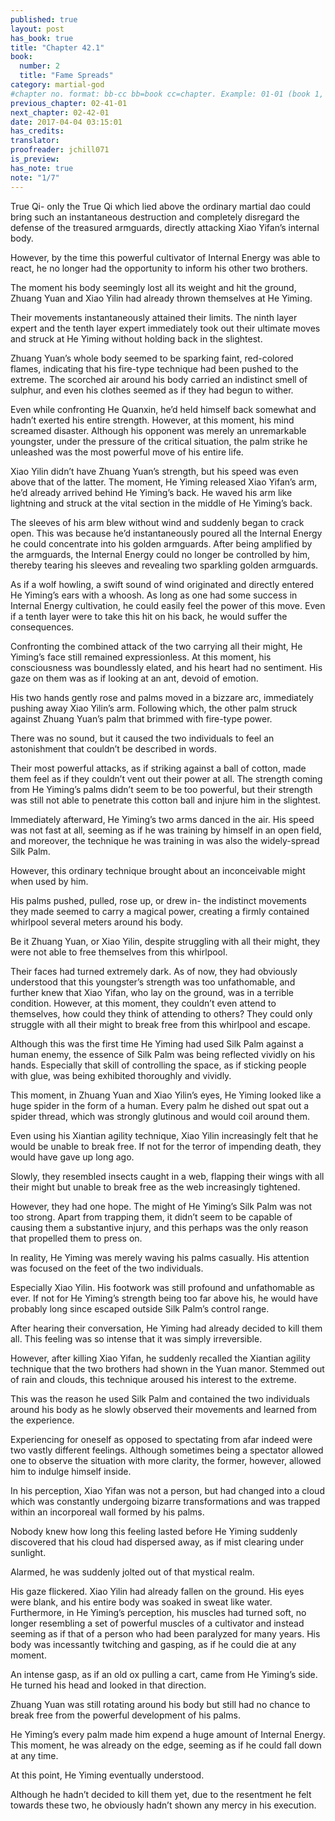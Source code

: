 ```yaml
---
published: true
layout: post
has_book: true
title: "Chapter 42.1"
book:
  number: 2
  title: "Fame Spreads"
category: martial-god
#chapter no. format: bb-cc bb=book cc=chapter. Example: 01-01 (book 1, chapter 1)
previous_chapter: 02-41-01
next_chapter: 02-42-01
date: 2017-04-04 03:15:01 
has_credits:
translator:
proofreader: jchill071
is_preview: 
has_note: true
note: "1/7"
---
```

True Qi- only the True Qi which lied above the ordinary martial dao could bring such an instantaneous destruction and completely disregard the defense of the treasured armguards, directly attacking Xiao Yifan’s internal body.

However, by the time this powerful cultivator of Internal Energy was able to react, he no longer had the opportunity to inform his other two brothers.

The moment his body seemingly lost all its weight and hit the ground, Zhuang Yuan and Xiao Yilin had already thrown themselves at He Yiming.

Their movements instantaneously attained their limits. The ninth layer expert and the tenth layer expert immediately took out their ultimate moves and struck at He Yiming without holding back in the slightest.

Zhuang Yuan’s whole body seemed to be sparking  faint, red-colored flames, indicating that his fire-type technique had been pushed to the extreme. The scorched air around his body carried an indistinct smell of sulphur, and even his clothes seemed as if they had begun to wither.
<!--more-->

Even while confronting He Quanxin, he’d held himself back somewhat and hadn’t exerted his entire strength. However, at this moment, his mind screamed disaster. Although his opponent was merely an unremarkable youngster, under the pressure of the critical situation, the palm strike he unleashed was the most powerful move of his entire life.

Xiao Yilin didn’t have Zhuang Yuan’s strength, but his speed was even above that of the latter. The moment, He Yiming released Xiao Yifan’s arm, he’d already arrived behind He Yiming’s back. He waved his arm like lightning and struck at the vital section in the middle of He Yiming’s back.

The sleeves of his arm blew without wind and suddenly began to crack open. This was because he’d instantaneously poured all the Internal Energy he could concentrate into his golden armguards. After being amplified by the armguards, the Internal Energy could no longer be controlled by him, thereby tearing his sleeves and revealing two sparkling golden armguards.

As if a wolf howling, a swift sound of wind originated and directly entered He Yiming’s ears with a whoosh.  As long as one had some success in Internal Energy cultivation, he could easily feel the power of this move. Even if a tenth layer were to take this hit on his back, he would suffer the consequences.

Confronting the combined attack of the two carrying  all their might, He Yiming’s face still remained expressionless. At this moment, his consciousness was boundlessly elated, and his heart had no sentiment. His gaze on them was as if looking at an ant, devoid of emotion.

His two hands gently rose and palms moved in a bizzare arc, immediately pushing away Xiao Yilin’s arm. Following which, the other palm struck against Zhuang Yuan’s palm that brimmed with fire-type power.

There was no sound, but it caused the two individuals to feel an astonishment that couldn’t be described in words.

Their most powerful attacks, as if striking against a ball of cotton, made them feel as if they couldn’t vent out their power at all. The strength coming from He Yiming’s palms didn’t seem to be too powerful, but their strength was still not able to penetrate this cotton ball and injure him in the slightest.

Immediately afterward, He Yiming’s two arms danced in the air. His speed was not fast at all, seeming as if he was training by himself in an open field, and moreover, the technique he was training in was also the widely-spread Silk Palm.

However, this ordinary technique brought about an inconceivable might when used by him.

His palms pushed, pulled, rose up, or drew in- the indistinct movements they made seemed to carry a magical power, creating a firmly contained whirlpool several meters around his body.

Be it Zhuang Yuan, or Xiao Yilin, despite struggling with all their might, they were not able to free themselves from this whirlpool.

Their faces had turned extremely dark. As of now, they had obviously understood that this youngster’s strength was too unfathomable, and further knew that Xiao Yifan, who lay on the ground, was in a terrible condition. However, at this moment, they couldn’t even attend to themselves, how could they think of attending to others? They could only struggle with all their might to break free from this whirlpool and escape.

Although this was the first time He Yiming had used Silk Palm against a human enemy, the essence of Silk Palm was being reflected vividly on his hands. Especially that skill of controlling the space, as if sticking people with glue, was being exhibited thoroughly and vividly.

This moment, in Zhuang Yuan and Xiao Yilin’s eyes, He Yiming looked like a huge spider in the form of a human. Every palm he dished out spat out a spider thread, which was strongly glutinous and would coil around them.

Even using his Xiantian agility technique, Xiao Yilin increasingly felt that he would be unable to break free. If not for the terror of impending death, they would have gave up long ago.

Slowly, they resembled insects caught in a web, flapping their wings with all their might but unable to break free as the web increasingly tightened.

However, they had one hope. The might of He Yiming’s Silk Palm was not too strong. Apart from trapping them, it didn’t seem to be capable of causing them a substantive injury, and this perhaps  was the only reason that propelled them to press on.

In reality, He Yiming was merely waving his palms casually. His attention was focused on the feet of the two individuals.

Especially Xiao Yilin. His footwork was still profound and unfathomable as ever. If not for He Yiming’s strength being too far above his, he would have probably long since escaped outside Silk Palm’s control range.

After hearing their conversation, He Yiming had already decided to kill them all. This feeling was so intense that it was simply irreversible.

However, after killing Xiao Yifan, he suddenly recalled the Xiantian agility technique that the two brothers had shown in the Yuan manor. Stemmed out of rain and clouds, this technique aroused his interest to the extreme.

This was the reason he used Silk Palm and contained the two individuals around his body as he slowly observed their movements and learned from the experience.

Experiencing for oneself as opposed to spectating from afar indeed were two vastly different feelings. Although sometimes being a spectator allowed one to observe the situation with more clarity, the former, however, allowed him to indulge himself inside.

In his perception, Xiao Yifan was not a person, but had changed into a cloud which was constantly undergoing bizarre transformations and was trapped within an incorporeal wall formed by his palms.

Nobody knew how long this feeling lasted before He Yiming suddenly discovered that his cloud had dispersed away, as if mist clearing under sunlight.

Alarmed, he was suddenly jolted out of that mystical realm.

His gaze flickered. Xiao Yilin had already fallen on the ground. His eyes were blank, and his entire body was soaked in sweat like water. Furthermore, in He Yiming’s perception, his muscles had turned soft, no longer resembling a set of powerful muscles of a cultivator and instead seeming as if that of a person who had been paralyzed for many years. His body was incessantly twitching and gasping, as if he could die at any moment.

An intense gasp, as if an old ox pulling a cart, came from He Yiming’s side. He turned his head and looked in that direction.

Zhuang Yuan was still rotating around his body but still had no chance to break free from the powerful development of his palms.

He Yiming’s every palm made him expend a huge amount of Internal Energy. This moment, he was already on the edge, seeming as if he could fall down at any time.

At this point, He Yiming eventually understood.

Although he hadn’t decided to kill them yet, due to the resentment he felt towards these two, he obviously hadn’t shown any mercy in his execution. 
